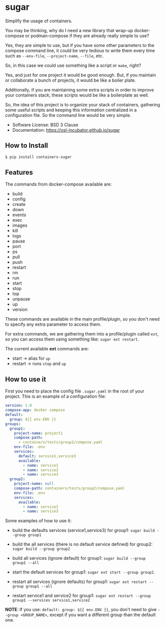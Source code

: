 # sugar

Simplify the usage of containers.

You may be thinking, why do I need a new library that wrap-up
docker-compose or podman-compose if they are already really simple to use?

Yes, they are simple to use, but if you have some other parameters to
the compose command line, it could be very tedious to write them every time
such as `--env-file`, `--project-name`, `--file`, etc.

So, in this case we could use something like a script or `make`, right?

Yes, and just for one project it would be good enough. But, if you maintain
or collaborate a bunch of projects, it would be like a boiler plate.

Additionally, if you are maintaining some extra scripts in order to improve
your containers stack, these scripts would be like a boilerplate as well.

So, the idea of this project is to organize your stack of containers,
gathering some useful scripts and keeping this information centralized in a
configuration file. So the command line would be very simple.


* Software License: BSD 3 Clause
* Documentation: https://osl-incubator.github.io/sugar

## How to Install

```bash
$ pip install containers-sugar
```

## Features

The commands from docker-compose available are:

* build
* config
* create
* down
* events
* exec
* images
* kill
* logs
* pause
* port
* ps
* pull
* push
* restart
* rm
* run
* start
* stop
* top
* unpause
* up
* version

These commands are available in the main profile/plugin, so
you don't need to specify any extra parameter to access them.

For extra commands, we are gathering them into a profile/plugin called
`ext`, so you can access them using something like: `sugar ext restart`.

The current available **ext** commands are:

* start -> alias for `up`
* restart -> runs `stop` and `up`


## How to use it

First you need to place the config file `.sugar.yaml` in the root
of your project. This is an example of a configuration file:

```yaml
version: 1.0
compose-app: docker compose
default:
  group: ${{ env.ENV }}
groups:
  group1:
    project-name: project1
    compose-path:
      - containers/tests/group1/compose.yaml
    env-file: .env
    services:
      default: service1,service3
      available:
        - name: service1
        - name: service2
        - name: service3
  group2:
    project-name: null
    compose-path: containers/tests/group2/compose.yaml
    env-file: .env
    services:
      available:
        - name: service1
        - name: service3
```

Some examples of how to use it:

* build the defaults services (service1,service3) for group1:
  `sugar build --group group1`

* build the all services (there is no default service defined) for group2:
  `sugar build --group group2`

* build all services (ignore default) for group1:
  `sugar build --group group1 --all`

* start the default services for group1:
  `sugar ext start --group group1`

* restart all services (ignore defaults) for group1:
  `sugar ext restart --group group1 --all`

* restart service1 and service2 for group1:
  `sugar ext restart --group group1 --services service1,service2`


**NOTE**: If you use: ```default: group: ${{ env.ENV }}```, you don't need to
give `--group <GROUP_NAME>`, except if you want a different group than the
default one.
